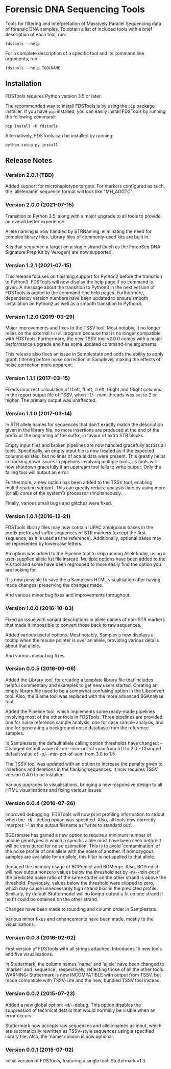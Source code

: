 Forensic DNA Sequencing Tools
=============================
Tools for filtering and interpretation of Massively Parallel Sequencing data of
forensic DNA samples. To obtain a list of included tools with a brief
description of each tool, run:

    fdstools --help

For a complete description of a specific tool and its command line arguments,
run:

    fdstools --help TOOLNAME


Installation
------------
FDSTools requires Python version 3.5 or later.

The recommended way to install FDSTools is by using the `pip` package
installer. If you have `pip` installed, you can easily install FDSTools by
running the following command:

    pip install -U fdstools

Alternatively, FDSTools can be installed by running:

    python setup.py install


Release Notes
-------------
### Version 2.0.1 (TBD)
Added support for microhaplotype targets. For markers configured as such,
the 'allelename' sequence format will look like "MH_AGGTC".


### Version 2.0.0 (2021-07-15)
Transition to Python 3.5, along with a major upgrade to all tools to
provide an overall better experience.

Allele naming is now handled by STRNaming, eliminating the need for
complex library files. Library files of commonly-used kits are built in.

Kits that sequence a target on a single strand (such as the ForenSeq DNA
Signature Prep Kit by Verogen) are now supported.


### Version 1.2.1 (2021-07-15)
This release focuses on finishing support for Python2 before the transition
to Python3. FDSTools will now display the help page if no command is given.
A message about the transition to Python3 in the next version of FDSTools
is added to the command-line help pages. Furthermore, dependency version
numbers have been updated to ensure smooth installation on Python2 as well
as a smooth transition to Python3.


### Version 1.2.0 (2019-03-29)
Major improvements and fixes to the TSSV tool. Most notably, it no longer
relies on the external `tssvl` program because that is no longer
compatible with FDSTools. Furthermore, the new TSSV tool v2.0.0 comes with
a major performance upgrade and has some updated command-line arguments.

This release also fixes an issue in Samplestats and adds the ability to
apply graph filtering before noise correction in Samplevis, making the
effects of noise correction more apparent.


### Version 1.1.1 (2017-03-15)
Fixeds incorrect calculation of tLeft, fLeft, rLeft, tRight and fRight
columns in the report output file of TSSV, when -T/--num-threads was set to
2 or higher. The primary output was unaffected.


### Version 1.1.0 (2017-03-14)
In STR allele names for sequences that don't exactly match the description
given in the library file, no more insertions are produced at the end of
the prefix or the beginning of the suffix, in favour of extra STR blocks.

Empty input files and broken pipelines are now handled gracefully across
all tools. Specifically, an empty input file is now treated as if the
expected columns existed, but no lines of actual data were present. This
greatly helps in tracking down issues in pipelines involving multiple
tools, as tools will now shutdown gracefully if an upstream tool fails to
write output. Only the failing tool will output an error.

Furthermore, a new option has been added to the TSSV tool, enabling
multithreading support. This can greatly reduce analysis time by using
more (or all) cores of the system's processor simultaneously.

Finally, various small bugs and glitches were fixed.


### Version 1.0.1 (2016-12-21)
FDSTools library files may now contain IUPAC ambiguous bases in the prefix
prefix and suffix sequences of STR markers (except the first sequence, as
it is used as the reference). Additionally, optional bases may be
represented by lowercase letters.

An option was added to the Pipeline tool to skip running Allelefinder,
using a user-supplied allele list file instead. Multiple options have been
added to the Vis tool and some have been regrouped to more easily find the
option you are looking for.

It is now possible to save the a Samplevis HTML visualisation after having
made changes, preserving the changes made.

And various minor bug fixes and improvements throughout.


### Version 1.0.0 (2016-10-03)
Fixed an issue with variant descriptions in allele names of non-STR markers
that made it impossible to convert those back to raw sequences.

Added various useful options. Most notably, Samplevis now displays a
tooltip when the mouse pointer is over an allele, providing various details
about that allele.

And various minor bug fixes.


### Version 0.0.5 (2016-09-06)
Added the Library tool, for creating a template library file that includes
helpful commentary and examples to get new users started. Creating an empty
library file used to be a somewhat confusing option in the Libconvert tool.
Also, the Blame tool was replaced with the more advanced BGAnalyse tool.

Added the Pipeline tool, which implements some ready-made pipelines
involving most of the other tools in FDSTools. Three pipelines are
provided: one for noise reference sample analysis, one for case sample
analysis, and one for generating a background noise database from the
reference samples.

In Samplestats, the default allele calling option thresholds have changed:
    - Changed default value of -m/--min-pct-of-max from 5.0 to 2.0
    - Changed default value of -p/--min-pct-of-sum from 3.0 to 1.5

The TSSV tool was updated with an option to increase the penalty given to
insertions and deletions in the flanking sequences. It now requires TSSV
version 0.4.0 to be installed.

Various upgrades to visualisations, bringing a new responsive design to all
HTML visualisations and fixing various issues.


### Version 0.0.4 (2016-07-26)
Improved debugging: FDSTools will now print profiling information to stdout
when the -d/--debug option was specified. Also, all tools now correctly
interpret '-' as the output filename as 'write to standard out'.

BGEstimate has gained a new option to require a minimum number of unique
genotypes in which a specific allele must have been seen before it will be
considered for noise estimation. This is to avoid 'contamination' of the
noise profile of one allele with the noise of another. If homozygous
samples are available for an allele, this filter is not applied to that
allele.

Reduced the memory usage of BGPredict and BGMerge. Also, BGPredict will now
output nonzero values below the threshold set by -n/--min-pct if the
predicted noise ratio of the same stutter on the other strand is above the
threshold. Previously, values below the threshold were clipped to zero,
which may cause unnecessarily high strand bias in the predicted profile.
Similarly, by default Stuttermodel will no longer output a fit on one
strand if no fit could be optained on the other strand.

Changes have been made to rounding and column order in Samplestats.

Various minor fixes and enhancements have been made, mostly to the
visualisations.


### Version 0.0.3 (2016-02-02)
First version of FDSTools with all strings attached. Introduces 15 new tools
and five visualisations.

In Stuttermark, the column names 'name' and 'allele' have been changed to
'marker' and 'sequence', respectively, reflecting those of all the other
tools. WARNING: Stuttermark is now INCOMPATIBLE with output from TSSV, but
made compatible with TSSV-Lite and the new, bundled TSSV tool instead.


### Version 0.0.2 (2015-07-23)
Added a new global option: -d/--debug. This option disables the suppression
of technical details that would normally be visible when an error occurs.

Stuttermark now accepts raw sequences and allele names as input, which are
automatically rewritten as TSSV-style sequences using a specified library
file. Also, the 'name' column is now optional.


### Version 0.0.1 (2015-07-02)
Initial version of FDSTools, featuring a single tool: Stuttermark v1.3.
